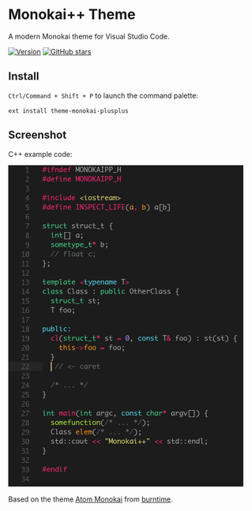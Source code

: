 # Monokai++ Theme

A modern Monokai theme for Visual Studio Code.

[![Version](https://vsmarketplacebadge.apphb.com/version/dcasella.theme-monokai-plusplus.svg)](https://marketplace.visualstudio.com/items?itemName=dcasella.theme-monokai-plusplus)
[![GitHub stars](https://img.shields.io/github/stars/dcasella/monokai-plusplus.svg?style=social&label=Star)](https://github.com/dcasella/monokai-plusplus)

## Install

`Ctrl/Command + Shift + P` to launch the command palette:

```
ext install theme-monokai-plusplus
```

## Screenshot

C++ example code:

![Theme Screenshot](screenshot.png)

Based on the theme [Atom Monokai](https://github.com/burntime/atom-monokai) from [burntime](https://github.com/burntime).
